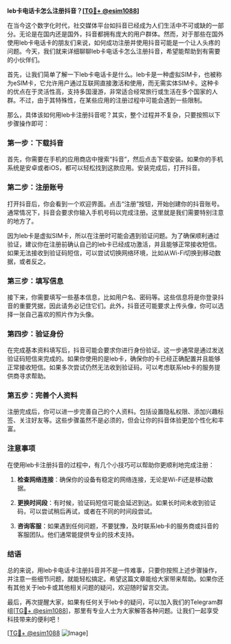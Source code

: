 **leb卡电话卡怎么注册抖音？[[TG💪+ @esim1088](https://t.me/s/esim1088)]**

在当今这个数字化时代，社交媒体平台如抖音已经成为人们生活中不可或缺的一部分。无论是在国内还是国外，抖音都拥有庞大的用户群体。然而，对于那些在国外使用leb卡电话卡的朋友们来说，如何成功注册并使用抖音可能是一个让人头疼的问题。今天，我们就来详细聊聊leb卡电话卡怎么注册抖音，希望能帮助到有需要的小伙伴们。

首先，让我们简单了解一下leb卡电话卡是什么。leb卡是一种虚拟SIM卡，也被称为eSIM卡，它允许用户通过互联网直接激活和使用，而无需实体SIM卡。这种卡的优点在于灵活性高，支持多国漫游，非常适合经常旅行或生活在多个国家的人群。不过，由于其特殊性，在某些应用的注册过程中可能会遇到一些限制。

那么，具体该如何用leb卡注册抖音呢？其实，整个过程并不复杂，只要按照以下步骤操作即可：

### 第一步：下载抖音

首先，你需要在手机的应用商店中搜索“抖音”，然后点击下载安装。如果你的手机系统是安卓或者iOS，都可以轻松找到这款应用。安装完成后，打开抖音。

### 第二步：注册账号

打开抖音后，你会看到一个欢迎界面。点击“注册”按钮，开始创建你的抖音账号。通常情况下，抖音会要求你输入手机号码以完成注册。这里就是我们需要特别注意的地方了。

因为leb卡是虚拟SIM卡，所以在注册时可能会遇到验证问题。为了确保顺利通过验证，建议你在注册前确认自己的leb卡已经成功激活，并且能够正常接收短信。如果无法接收到验证码短信，可以尝试切换网络环境，比如从Wi-Fi切换到移动数据，或者反之。

### 第三步：填写信息

接下来，你需要填写一些基本信息，比如用户名、密码等。这些信息将是你登录抖音的重要凭据，因此请务必记住它们。此外，抖音还可能要求上传头像，你可以选择一张自己喜欢的照片作为头像。

### 第四步：验证身份

在完成基本资料填写后，抖音可能会要求你进行身份验证。这一步通常是通过发送验证码短信来完成的。如果你使用的是leb卡，确保你的卡已经正确配置并且能够正常接收短信。如果多次尝试仍然无法收到验证码，可以考虑联系leb卡的服务提供商寻求帮助。

### 第五步：完善个人资料

注册完成后，你可以进一步完善自己的个人资料。包括设置隐私权限、添加兴趣标签、关注好友等。这些步骤虽然不是必须的，但会让你的抖音体验更加个性化和丰富。

### 注意事项

在使用leb卡注册抖音的过程中，有几个小技巧可以帮助你更顺利地完成注册：

1. **检查网络连接**：确保你的设备有稳定的网络连接，无论是Wi-Fi还是移动数据。
   
2. **更换时间段**：有时候，验证码短信可能会延迟到达。如果长时间未收到验证码，可以尝试稍后再试，或者在不同的时间段尝试。

3. **咨询客服**：如果遇到任何问题，不要犹豫，及时联系leb卡的服务商或抖音的客服团队。他们通常能提供专业的技术支持。

### 结语

总的来说，用leb卡电话卡注册抖音并不是一件难事，只要你按照上述步骤操作，并注意一些细节问题，就能轻松搞定。希望这篇文章能给大家带来帮助。如果你还有其他关于leb卡或其他相关问题的疑问，欢迎随时留言交流。

最后，再次提醒大家，如果有任何关于leb卡的疑问，可以加入我们的Telegram群组[[TG💪+ @esim1088](https://t.me/s/esim1088)]，那里有专业人士为大家解答各种问题。让我们一起享受科技带来的便利吧！

[[TG💪+ @esim1088](https://t.me/s/esim1088) ![Image](https://i.postimg.cc/4NQfJmqS/Snipaste-2025-05-13-00-14-12.png)]